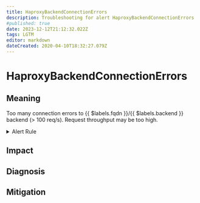 ```yaml
---
title: HaproxyBackendConnectionErrors
description: Troubleshooting for alert HaproxyBackendConnectionErrors
#published: true
date: 2023-12-12T21:12:32.022Z
tags: LGTM
editor: markdown
dateCreated: 2020-04-10T18:32:27.079Z
---
```


# HaproxyBackendConnectionErrors

## Meaning
[//]: # "Short paragraph that explains what the alert means"
Too many connection errors to {{ $labels.fqdn }}/{{ $labels.backend }} backend (> 100 req/s). Request throughput may be too high.

<details>
  <summary>Alert Rule</summary>

  ```yaml
alert: HaproxyBackendConnectionErrors
expr: (sum by (proxy) (rate(haproxy_backend_connection_errors_total[1m]))) > 100
for: 1m
labels:
    severity: critical
annotations:
    summary: HAProxy backend connection errors (instance {{ $labels.instance }})
    description: |-
        Too many connection errors to {{ $labels.fqdn }}/{{ $labels.backend }} backend (> 100 req/s). Request throughput may be too high.
          VALUE = {{ $value }}
          LABELS = {{ $labels }}
    runbook: https://github.com/srerun/prometheus-alerts/content/runbooks/HaproxyBackendConnectionErrors

  ```
</details>


## Impact
[//]: # "What could / will happen if the alert is not addressed"



## Diagnosis
[//]: # "Steps to take to identify the cause of the problem"



## Mitigation
[//]: # "The steps necessary to resolve the alert"
